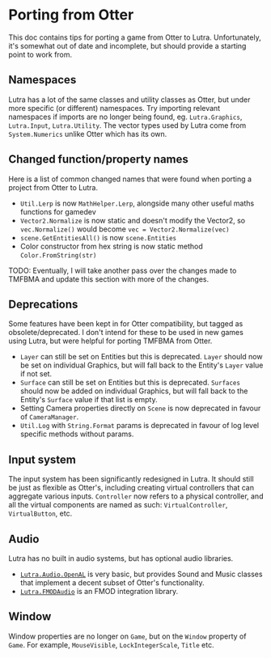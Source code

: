 # Porting from Otter

This doc contains tips for porting a game from Otter to Lutra.
Unfortunately, it's somewhat out of date and incomplete, but should provide a starting point to work from.

## Namespaces

Lutra has a lot of the same classes and utility classes as Otter, but under more specific (or different) namespaces.
Try importing relevant namespaces if imports are no longer being found, eg. `Lutra.Graphics`, `Lutra.Input`, `Lutra.Utility`.
The vector types used by Lutra come from `System.Numerics` unlike Otter which has its own.

## Changed function/property names

Here is a list of common changed names that were found when porting a project from Otter to Lutra.

- `Util.Lerp` is now `MathHelper.Lerp`, alongside many other useful maths functions for gamedev
- `Vector2.Normalize` is now static and doesn't modify the Vector2, so `vec.Normalize()` would become `vec = Vector2.Normalize(vec)`
- `scene.GetEntitiesAll()` is now `scene.Entities`
- Color constructor from hex string is now static method `Color.FromString(str)`

TODO: Eventually, I will take another pass over the changes made to TMFBMA and update this section with more of the changes.

## Deprecations

Some features have been kept in for Otter compatibility, but tagged as obsolete/deprecated.
I don't intend for these to be used in new games using Lutra, but were helpful for porting TMFBMA from Otter.

- `Layer` can still be set on Entities but this is deprecated. `Layer` should now be set on individual Graphics, but will fall back to the Entity's `Layer` value if not set.
- `Surface` can still be set on Entities but this is deprecated. `Surfaces` should now be added on individual Graphics, but will fall back to the Entity's `Surface` value if that list is empty.
- Setting Camera properties directly on `Scene` is now deprecated in favour of `CameraManager`.
- `Util.Log` with `String.Format` params is deprecated in favour of log level specific methods without params.

## Input system

The input system has been significantly redesigned in Lutra. It should still be just as flexible as Otter's, including creating virtual controllers that can aggregate various inputs.
`Controller` now refers to a physical controller, and all the virtual components are named as such: `VirtualController`, `VirtualButton`, etc.

## Audio

Lutra has no built in audio systems, but has optional audio libraries.

- [`Lutra.Audio.OpenAL`](./Lutra.Audio.OpenAL) is very basic, but provides Sound and Music classes that implement a decent subset of Otter's functionality.
- [`Lutra.FMODAudio`](https://github.com/emmyleaf/Lutra.FMODAudio) is an FMOD integration library.

## Window

Window properties are no longer on `Game`, but on the `Window` property of `Game`. For example, `MouseVisible`, `LockIntegerScale`, `Title` etc.
